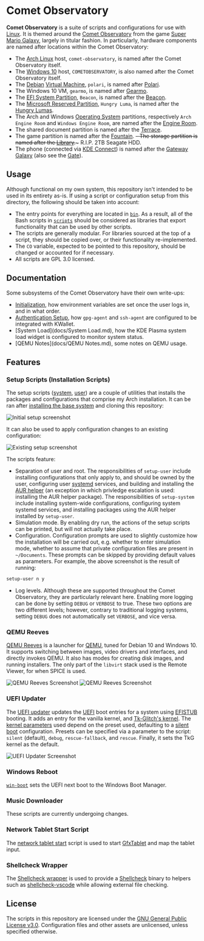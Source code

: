 # Comet Observatory
**Comet Observatory** is a suite of scripts and configurations for use with [Linux](https://en.wikipedia.org/wiki/Linux). It is themed around the [Comet Observatory](https://www.mariowiki.com/Comet_Observatory) from the game [Super Mario Galaxy](https://en.wikipedia.org/wiki/Super_Mario_Galaxy), largely in titular fashion. In particularly, hardware components are named after locations within the Comet Observatory:
- The [Arch Linux](https://www.archlinux.org/) host, `comet-observatory`, is named after the Comet Observatory itself.
- The [Windows 10](https://www.microsoft.com/en-us/windows) host, `COMETOBSERVATORY`, is also named after the Comet Observatory itself.
- The [Debian](https://www.debian.org/) [Virtual Machine](https://en.wikipedia.org/wiki/Virtual_machine), `polari`, is named after [Polari](https://www.mariowiki.com/Polari).
- The Windows 10 VM, `gearmo`, is named after [Gearmo](https://www.mariowiki.com/Gearmo).
- The [EFI System Partition](https://wiki.archlinux.org/index.php/EFI_system_partition), `Beacon`, is named after the [Beacon](https://www.mariowiki.com/Beacon).
- The [Microsoft Reserved Partition](https://en.wikipedia.org/wiki/Microsoft_Reserved_Partition), `Hungry Luma`, is named after the [Hungry Lumas](https://www.mariowiki.com/Hungry_Luma).
- The Arch and Windows [Operating System](https://en.wikipedia.org/wiki/Operating_system) partitions, respectively `Arch Engine Room` and `Windows Engine Room`, are named after the [Engine Room](https://www.mariowiki.com/Engine_Room).
- The shared document partition is named after the [Terrace](https://www.mariowiki.com/Terrace_(Super_Mario_Galaxy)).
- The game partition is named after the [Fountain](https://www.mariowiki.com/Fountain).
~~- The storage partition is named after the [Library](https://www.mariowiki.com/Library_(Super_Mario_Galaxy)).~~~ R.I.P. 2TB Seagate HDD.
- The phone (connected via [KDE Connect](https://community.kde.org/KDEConnect)) is named after the [Gateway Galaxy](https://www.mariowiki.com/Gateway_Galaxy) (also see the [Gate](https://www.mariowiki.com/Gate_(Super_Mario_Galaxy))).

## Usage
Although functional on my own system, this repository isn't intended to be used in its entirety as-is. If using a script or configuration setup from this directory, the following should be taken into account:
- The entry points for everything are located in [`bin`](bin). As a result, all of the Bash scripts in [`scripts`](scripts) should be considered as libraries that export functionality that can be used by other scripts.
- The scripts are generally modular. For libraries sourced at the top of a script, they should be copied over, or their functionality re-implemented.
- The `CO` variable, expected to be pointed to this repository, should be changed or accounted for if necessary.
- All scripts are GPL 3.0 licensed.

## Documentation
Some subsystems of the Comet Observatory have their own write-ups:
- [Initialization](docs/Init.md), how environment variables are set once the user logs in, and in what order.
- [Authentication Setup](docs/Auth.md), how `gpg-agent` and `ssh-agent` are configured to be integrated with KWallet.
- [System Load](docs/System Load.md), how the KDE Plasma system load widget is configured to monitor system status.
- [QEMU Notes](docs/QEMU Notes.md), some notes on QEMU usage.

## Features

### Setup Scripts (Installation Scripts)
The setup scripts ([system](bin/setup-system), [user](bin/setup-user)) are a couple of utilities that installs the packages and configurations that comprise my Arch installation. It can be ran after [installing the base system](https://wiki.archlinux.org/index.php/Installation_guide) and cloning this repository:

![Initial setup screenshot](docs/setup-initial.jpg)

It can also be used to apply configuration changes to an existing configuration:

![Existing setup screenshot](docs/setup-existing.png)

The scripts feature:
- Separation of user and root. The responsibilities of `setup-user` include installing configurations that only apply to, and should be owned by the user, configuring user [systemd](https://www.freedesktop.org/wiki/Software/systemd/) services, and building and installing the [AUR helper](https://wiki.archlinux.org/index.php/AUR_helpers) (an exception in which privledge escalation is used: installing the AUR helper package). The responsibilities of `setup-system` include installing system-wide configurations, configuring system systemd services, and installing packages using the AUR helper installed by `setup-user`.
- Simulation mode. By enabling dry run, the actions of the setup scripts can be printed, but will not actually take place.
- Configuration. Configuration prompts are used to slightly customize how the installation will be carried out, e.g. whether to enter simulation mode, whether to assume that private configuration files are present in `~/Documents`. These prompts can be skipped by providing default values as parameters. For example, the above screenshot is the result of running:
```sh
setup-user n y
```
- Log levels. Although these are supported throughout the Comet Observatory, they are particularly relevant here. Enabling more logging can be done by setting `DEBUG` or `VERBOSE` to true. These two options are two different levels; however, contrary to traditional logging systems, setting `DEBUG` does not automatically set `VERBOSE`, and vice versa.

### QEMU Reeves
[QEMU Reeves](bin/qemu-reeves) is a launcher for [QEMU](https://www.qemu.org/), tuned for Debian 10 and Windows 10. It supports switching between images, video drivers and interfaces, and directly invokes QEMU. It also has modes for creating disk images, and running installers. The only part of the `libvirt` stack used is the Remote Viewer, for when SPICE is used.

![QEMU Reeves Screenshot](docs/qemu-reeves-deb.png)
![QEMU Reeves Screenshot](docs/qemu-reeves-win.png)

### UEFI Updater
The [UEFI updater](bin/update-efi) updates the [UEFI](https://uefi.org/) boot entries for a system using [EFISTUB](https://wiki.archlinux.org/index.php/EFISTUB) booting. It adds an entry for the vanilla kernel, and [Tk-Glitch's kernel](https://github.com/Tk-Glitch/PKGBUILDS). The [kernel parameters](https://wiki.archlinux.org/index.php/kernel_parameters) used depend on the preset used, defaulting to a [silent boot](https://wiki.archlinux.org/index.php/Silent_boot) configuration. Presets can be specified via a parameter to the script: `silent` (default), `debug`, `rescue-fallback`, and `rescue`. Finally, it sets the TkG kernel as the default.

![UEFI Updater Screenshot](docs/update-efi.png)

### Windows Reboot
[`win-boot`](bin/win-boot) sets the UEFI next boot to the Windows Boot Manager.

### Music Downloader
These scripts are currently undergoing changes.

### Network Tablet Start Script
The [network tablet start](bin/start-network-tablet) script is used to start [GfxTablet](https://rfc2822.github.io/GfxTablet/) and map the tablet input.

### Shellcheck Wrapper
The [Shellcheck wrapper](bin/shellcheck-alt) is used to provide a [Shellcheck](https://github.com/koalaman/shellcheck) binary to helpers such as [shellcheck-vscode](https://marketplace.visualstudio.com/items?itemName=timonwong.shellcheck) while allowing external file checking.

## License
The scripts in this repository are licensed under the [GNU General Public License v3.0](https://www.gnu.org/licenses/gpl-3.0.en.html). Configuration files and other assets are unlicensed, unless specified otherwise.
